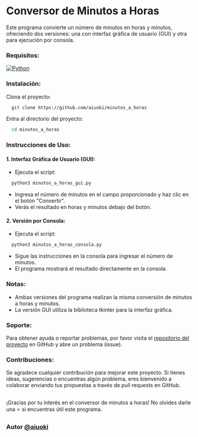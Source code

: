 # Conversor de Minutos a Horas

Este programa convierte un número de minutos en horas y minutos, ofreciendo dos versiones: una con interfaz gráfica de usuario (GUI) y otra para ejecución por consola.

### Requisitos:

[![Python](https://img.shields.io/badge/Python-3.11+-yellow?style=for-the-badge&logo=python&logoColor=white&labelColor=101010)](https://python.org)

### Instalación:

Clona el proyecto:

```bash
  git clone https://github.com/aiuoki/minutos_a_horas
```

Entra al directorio del proyecto:

```bash
  cd minutos_a_horas
```

### Instrucciones de Uso:

#### 1. Interfaz Gráfica de Usuario (GUI):

-   Ejecuta el script:

```bash
  python3 minutos_a_horas_gui.py
```

-   Ingresa el número de minutos en el campo proporcionado y haz clic en el botón "Convertir".
-   Verás el resultado en horas y minutos debajo del botón.

#### 2. Versión por Consola:

-   Ejecuta el script:

```bash
  python3 minutos_a_horas_consola.py
```

-   Sigue las instrucciones en la consola para ingresar el número de minutos.
-   El programa mostrará el resultado directamente en la consola.

### Notas:

-   Ambas versiones del programa realizan la misma conversión de minutos a horas y minutos.
-   La versión GUI utiliza la biblioteca tkinter para la interfaz gráfica.

### Soporte:

Para obtener ayuda o reportar problemas, por favor visita el [repositorio del proyecto](https://github.com/aiuoki/minutos_a_horas) en GitHub y abre un problema (issue).

### Contribuciones:

Se agradece cualquier contribución para mejorar este proyecto. Si tienes ideas, sugerencias o encuentras algún problema, eres bienvenido a colaborar enviando tus propuestas a través de pull requests en GitHub.

##

¡Gracias por tu interés en el conversor de minutos a horas! No olvides darle una ⭐️ si encuentras útil este programa.

### Autor [@aiuoki](https://www.github.com/aiuoki)
